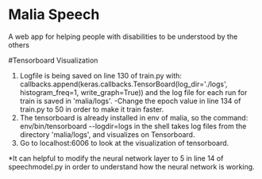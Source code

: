 # Malia Speech
A web app for helping people with disabilities to be understood by the others

#Tensorboard Visualization

  1. Logfile is being saved on line 130 of train.py with:
    callbacks.append(keras.callbacks.TensorBoard(log_dir='./logs', histogram_freq=1, write_graph=True))
    and the log file for each run for train is saved in 'malia/logs'.
    -Change the epoch value in line 134 of train.py to 50 in order to make it train faster.
  2. The tensorboard is already installed in env of malia, so the command:
    env/bin/tensorboard --logdir=logs
    in the shell takes log files from the directory 'malia/logs', and visualizes on Tensorboard.
  3. Go to localhost:6006 to look at the visualization of tensorboard.
  
  *It can helpful to modify the neural network layer to 5 in line 14 of speechmodel.py in order to understand 
  how the neural network is working.

